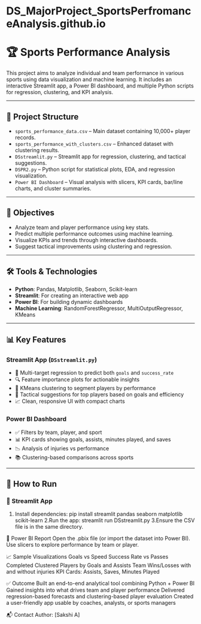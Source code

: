 # DS_MajorProject_SportsPerfromanceAnalysis.github.io

# 🏆 Sports Performance Analysis

This project aims to analyze individual and team performance in various sports using data visualization and machine learning. It includes an interactive Streamlit app, a Power BI dashboard, and multiple Python scripts for regression, clustering, and KPI analysis.

---

## 📁 Project Structure
- `sports_performance_data.csv` – Main dataset containing 10,000+ player records.
- `sports_performance_with_clusters.csv` – Enhanced dataset with clustering results.
- `DSstreamlit.py` – Streamlit app for regression, clustering, and tactical suggestions.
- `DSPR2.py` – Python script for statistical plots, EDA, and regression visualization.
- `Power BI Dashboard` – Visual analysis with slicers, KPI cards, bar/line charts, and cluster summaries.

---

## 🎯 Objectives
- Analyze team and player performance using key stats.
- Predict multiple performance outcomes using machine learning.
- Visualize KPIs and trends through interactive dashboards.
- Suggest tactical improvements using clustering and regression.

---

## 🛠️ Tools & Technologies
- **Python**: Pandas, Matplotlib, Seaborn, Scikit-learn
- **Streamlit**: For creating an interactive web app
- **Power BI**: For building dynamic dashboards
- **Machine Learning**: RandomForestRegressor, MultiOutputRegressor, KMeans

---

## 📊 Key Features

### Streamlit App (`DSstreamlit.py`)
- 📌 Multi-target regression to predict both `goals` and `success_rate`
- 🔍 Feature importance plots for actionable insights
- 🔁 KMeans clustering to segment players by performance
- 🧠 Tactical suggestions for top players based on goals and efficiency
- 📈 Clean, responsive UI with compact charts

### Power BI Dashboard
- ✅ Filters by team, player, and sport
- 📊 KPI cards showing goals, assists, minutes played, and saves
- 📉 Analysis of injuries vs performance
- 📚 Clustering-based comparisons across sports

---

## 📁 How to Run

### 📌 Streamlit App
1. Install dependencies:
    pip install streamlit pandas seaborn matplotlib scikit-learn
2.Run the app:
    streamlit run DSstreamlit.py
3.Ensure the CSV file is in the same directory.

📌 Power BI Report
Open the .pbix file (or import the dataset into Power BI).
Use slicers to explore performance by team or player.

📈 Sample Visualizations
Goals vs Speed
Success Rate vs Passes Completed
Clustered Players by Goals and Assists
Team Wins/Losses with and without injuries
KPI Cards: Assists, Saves, Minutes Played

✅ Outcome
Built an end-to-end analytical tool combining Python + Power BI
Gained insights into what drives team and player performance
Delivered regression-based forecasts and clustering-based player evaluation
Created a user-friendly app usable by coaches, analysts, or sports managers

📬 Contact
Author: [Sakshi A]



